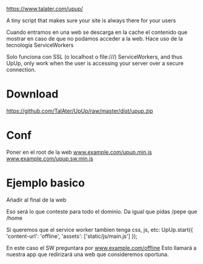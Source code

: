 https://www.talater.com/upup/

A tiny script that makes sure your site is always there for your users


Cuando entramos en una web se descarga en la cache el contenido que mostrar en caso de que no podamos acceder a la web.
Hace uso de la tecnología ServiceWorkers

Solo funciona con SSL (o localhost o file:///)
ServiceWorkers, and thus UpUp, only work when the user is accessing your server over a secure connection.

# Download
https://github.com/TalAter/UpUp/raw/master/dist/upup.zip

# Conf
Poner en el root de la web
www.example.com/upup.min.js
www.example.com/upup.sw.min.js


# Ejemplo basico
Añadir al final de la web

  <script src="/upup.min.js"></script>
  <script>
    UpUp.start({
      'content': '<html><body><h1>Top Hotels in Rome</h1><p>Villa Domus</p><p>Hotel Trivelli</p></body></html>'
    });
  </script>

Eso será lo que conteste para todo el dominio. Da igual que pidas /pepe que /home


Si queremos que el service worker tambien tenga css, js, etc:
  UpUp.start({
    'content-url': 'offline',
    'assets': ['static/js/main.js']
  });


En este caso el SW preguntara por www.example.com/offline
Esto llamará a nuestra app que redirizará una web que consideremos oportuna.
